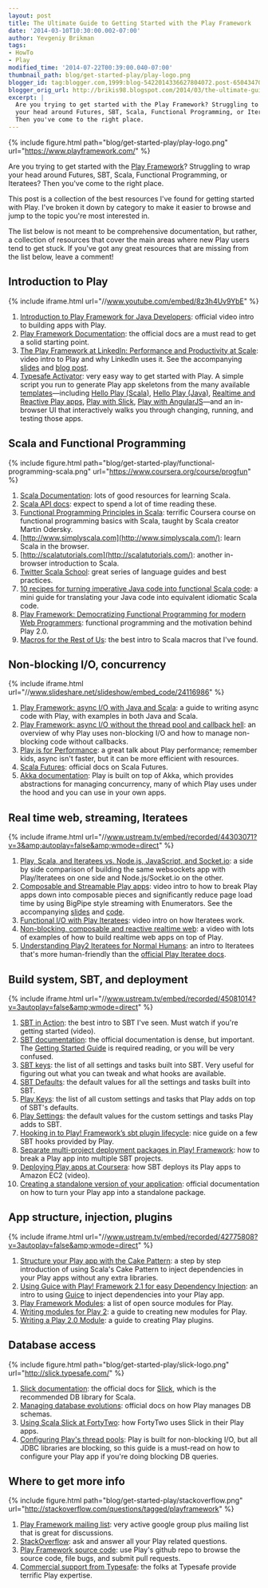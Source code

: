 ```yaml
---
layout: post
title: The Ultimate Guide to Getting Started with the Play Framework
date: '2014-03-10T10:30:00.002-07:00'
author: Yevgeniy Brikman
tags:
- HowTo
- Play
modified_time: '2014-07-22T00:39:00.040-07:00'
thumbnail_path: blog/get-started-play/play-logo.png
blogger_id: tag:blogger.com,1999:blog-5422014336627804072.post-6504347063002989303
blogger_orig_url: http://brikis98.blogspot.com/2014/03/the-ultimate-guide-to-getting-started.html
excerpt: |
  Are you trying to get started with the Play Framework? Struggling to wrap 
  your head around Futures, SBT, Scala, Functional Programming, or Iteratees? 
  Then you've come to the right place.
---
```


{% include figure.html path="blog/get-started-play/play-logo.png" url="https://www.playframework.com/" %}

Are you trying to get started with the [Play 
Framework](http://www.playframework.com/)? Struggling to wrap your head around 
Futures, SBT, Scala, Functional Programming, or Iteratees? Then you've come to 
the right place. 

This post is a collection of the best resources I've found for getting started 
with Play. I've broken it down by category to make it easier to browse and 
jump to the topic you're most interested in. 

The list below is not meant to be comprehensive documentation, but rather, a 
collection of resources that cover the main areas where new Play users tend to 
get stuck. If you've got any great resources that are missing from the list 
below, leave a comment! 

## Introduction to Play

{% include iframe.html url="//www.youtube.com/embed/8z3h4Uv9YbE" %}

1. [Introduction to Play Framework for Java 
Developers](http://vimeo.com/58969923): official video intro to building apps 
with Play. 
1. [Play Framework 
Documentation](http://www.playframework.com/documentation/2.2.x/Home): the 
official docs are a must read to get a solid starting point. 
1. [The Play Framework at LinkedIn: Performance and Productivity at 
Scale](http://www.youtube.com/watch?v=8z3h4Uv9YbE): video intro to Play and 
why LinkedIn uses it. See the accompanying 
[slides](http://www.slideshare.net/brikis98/the-play-framework-at-linkedin) 
and [blog post](http://engineering.linkedin.com/play/play-framework-linkedin). 
1. [Typesafe Activator](https://typesafe.com/activator): very easy way to get 
started with Play. A simple script you run to generate Play app skeletons from 
the many available [templates](https://typesafe.com/activator/templates)&mdash;including [Hello Play 
(Scala)](https://typesafe.com/activator/template/hello-play-scala), [Hello 
Play (Java)](https://typesafe.com/activator/template/hello-play-java), 
[Realtime and Reactive Play 
apps](https://typesafe.com/activator/template/reactive-stocks), [Play with 
Slick](https://typesafe.com/activator/template/hello-slick), [Play with 
AngularJS](https://typesafe.com/activator/template/angular-seed-play)&mdash;and an 
in-browser UI that interactively walks you through changing, running, and 
testing those apps. 

## Scala and Functional Programming

{% include figure.html path="blog/get-started-play/functional-programming-scala.png" url="https://www.coursera.org/course/progfun" %}

1. [Scala Documentation](http://www.scala-lang.org/documentation/): lots of good 
resources for learning Scala. 
1. [Scala API docs](http://www.scala-lang.org/api/2.10.3/#package): expect to 
spend a lot of time reading these. 
1. [Functional Programming Principles in 
Scala](https://www.coursera.org/course/progfun): terrific Coursera course on 
functional programming basics with Scala, taught by Scala creator Martin 
Odersky. 
1. [http://www.simplyscala.com](http://www.simplyscala.com/): learn Scala in 
the browser. 
1. [http://scalatutorials.com](http://scalatutorials.com/): another in-browser 
introduction to Scala. 
1. [Twitter Scala School](http://twitter.github.io/scala_school/): great 
series of language guides and best practices. 
1. [10 recipes for turning imperative Java code into functional Scala 
code](http://brikis98.blogspot.com/2013/05/10-recipes-for-turning-imperative-java.html): 
a mini guide for translating your Java code into equivalent idiomatic Scala 
code. 
1. [Play Framework: Democratizing Functional Programming for modern Web 
Programmers](http://engineering.linkedin.com/play/play-framework-democratizing-functional-programming-modern-web-programmers): 
functional programming and the motivation behind Play 2.0. 
1. [Macros for the Rest of 
Us](http://www.parleys.com/play/53a7d2c4e4b0543940d9e542/chapter161/about): 
the best intro to Scala macros that I've found. 

## Non-blocking I/O, concurrency 

{% include iframe.html url="//www.slideshare.net/slideshow/embed_code/24116986" %}

1. [Play Framework: async I/O with Java and 
Scala](http://www.slideshare.net/brikis98/play-framework-async-io-with-java-and-scala): 
a guide to writing async code with Play, with examples in both Java and Scala. 
1. [Play Framework: async I/O without the thread pool and callback 
hell](http://engineering.linkedin.com/play/play-framework-async-io-without-thread-pool-and-callback-hell): 
an overview of why Play uses non-blocking I/O and how to manage non-blocking 
code without callbacks. 
1. [Play is for Performance](http://www.ustream.tv/recorded/42801712): a great 
talk about Play performance; remember kids, async isn't faster, but it can be 
more efficient with resources. 
1. [Scala Futures](http://docs.scala-lang.org/overviews/core/futures.html): 
official docs on Scala Futures. 
1. [Akka documentation](http://akka.io/): Play is built on top of Akka, which 
provides abstractions for managing concurrency, many of which Play uses under 
the hood and you can use in your own apps. 

## Real time web, streaming, Iteratees

{% include iframe.html url="//www.ustream.tv/embed/recorded/44303071?v=3&amp;autoplay=false&amp;wmode=direct" %}

1. [Play, Scala, and Iteratees vs. Node.js, JavaScript, and 
Socket.io](http://brikis98.blogspot.com/2013/11/play-scala-and-iteratees-vs-nodejs.html): 
a side by side comparison of building the same websockets app with 
Play/Iteratees on one side and Node.js/Socket.io on the other. 
1. [Composable and Streamable Play 
apps](http://www.ustream.tv/recorded/44303071): video intro to how to break 
Play apps down into composable pieces and significantly reduce page load time 
by using BigPipe style streaming with Enumerators. See the accompanying 
[slides](http://www.slideshare.net/brikis98/composable-and-streamable-play-apps) 
and [code](https://github.com/brikis98/ping-play). 
1. [Functional I/O with Play 
Iteratees](http://www.ustream.tv/recorded/40753280): video intro on how 
Iteratees work. 
1. [Non-blocking, composable and reactive realtime 
web](http://www.youtube.com/watch?v=pGZkmL_v1Ns): a video with lots of 
examples of how to build realtime web apps on top of Play. 
1. [Understanding Play2 Iteratees for Normal 
Humans](http://mandubian.com/2012/08/27/understanding-play2-iteratees-for-normal-humans/): 
an intro to Iteratees that's more human-friendly than the [official Play 
Iteratee docs](http://www.playframework.com/documentation/2.2.x/Iteratees). 

## Build system, SBT, and deployment

{% include iframe.html url="//www.ustream.tv/embed/recorded/45081014?v=3autoplay=false&amp;wmode=direct" %}

1. [SBT in Action](http://www.ustream.tv/recorded/45081014): the best intro to SBT I've 
seen. Must watch if you're getting started (video). 
1. [SBT documentation](http://www.scala-sbt.org/): the official documentation 
is dense, but important. The [Getting Started 
Guide](http://www.scala-sbt.org/release/docs/Getting-Started/index.html) is 
required reading, or you will be very confused. 
1. [SBT 
keys](https://github.com/sbt/sbt/blob/0.13/main/src/main/scala/sbt/Keys.scala): 
the list of all settings and tasks built into SBT. Very useful for figuring 
out what you can tweak and what hooks are available. 
1. [SBT 
Defaults](https://github.com/sbt/sbt/blob/0.13/main/src/main/scala/sbt/Defaults.scala): 
the default values for all the settings and tasks built into SBT. 
1. [Play 
Keys](https://github.com/playframework/playframework/blob/master/framework/src/sbt-plugin/src/main/scala/PlayKeys.scala): 
the list of all custom settings and tasks that Play adds on top of SBT's 
defaults. 
1. [Play 
Settings](https://github.com/playframework/playframework/blob/master/framework/src/sbt-plugin/src/main/scala/PlaySettings.scala): 
the default values for the custom settings and tasks Play adds to SBT. 
1. [Hooking in to Play! Framework’s sbt plugin 
lifecycle](http://eng.42go.com/hooking-in-to-play-frameworks-sbt-plugin-lifecycle/): 
nice guide on a few SBT hooks provided by Play. 
1. [Separate multi-project deployment packages in Play! 
Framework](http://eng.42go.com/multi-project-deployment-in-play-framework/): 
how to break a Play app into multiple SBT projects. 
1. [Deploying Play apps at Coursera](http://www.ustream.tv/recorded/37901943): 
how SBT deploys its Play apps to Amazon EC2 (video). 
1. [Creating a standalone version of your 
application](http://www.playframework.com/documentation/2.2.x/ProductionDist): 
official documentation on how to turn your Play app into a standalone package. 

## App structure, injection, plugins

{% include iframe.html url="//www.ustream.tv/embed/recorded/42775808?v=3autoplay=false&amp;wmode=direct" %}

1. [Structure your Play app with the Cake Pattern](http://www.ustream.tv/recorded/42775808): 
a step by step introduction of using Scala's Cake Pattern to inject 
dependencies in your Play apps without any extra libraries. 
1. [Using Guice with Play! Framework 2.1 for easy Dependency 
Injection](http://eng.42go.com/play-framework-dependency-injection-guice/): an 
intro to using [Guice](https://code.google.com/p/google-guice/) to inject 
dependencies into your Play app. 
1. [Play Framework 
Modules](http://www.playframework.com/documentation/2.2.x/Modules): a list of 
open source modules for Play. 
1. [Writing modules for Play 2](http://www.objectify.be/wordpress/?p=363): a 
guide to creating new modules for Play. 
1. [Writing a Play 2.0 
Module](http://developer.vz.net/2012/03/16/writing-a-play-2-0-module/): a 
guide to creating Play plugins. 

## Database access

{% include figure.html path="blog/get-started-play/slick-logo.png" url="http://slick.typesafe.com/" %}

1. [Slick documentation](http://slick.typesafe.com/docs/): the official docs for 
[Slick](http://slick.typesafe.com/), which is the recommended DB library for 
Scala. 
1. [Managing database 
evolutions](http://www.playframework.com/documentation/2.2.x/Evolutions): 
official docs on how Play manages DB schemas. 
1. [Using Scala Slick at 
FortyTwo](http://eng.42go.com/using-scala-slick-at-fortytwo/): how FortyTwo 
uses Slick in their Play apps. 
1. [Configuring Play's thread 
pools](http://www.playframework.com/documentation/2.2.x/ThreadPools): Play is 
built for non-blocking I/O, but all JDBC libraries are blocking, so this guide 
is a must-read on how to configure your Play app if you're doing blocking DB 
queries. 

## Where to get more info

{% include figure.html path="blog/get-started-play/stackoverflow.png" url="http://stackoverflow.com/questions/tagged/playframework" %}

1. [Play Framework mailing 
list](https://groups.google.com/forum/#!forum/play-framework): very active 
google group plus mailing list that is great for discussions. 
1. [StackOverflow](http://stackoverflow.com/questions/tagged/playframework): 
ask and answer all your Play related questions. 
1. [Play Framework source 
code](https://github.com/playframework/playframework): use Play's github repo 
to browse the source code, file bugs, and submit pull requests. 
1. [Commercial support from Typesafe](http://typesafe.com/how): the folks at 
Typesafe provide terrific Play expertise. 